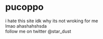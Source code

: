 # pucoppo
i hate this site  idk why  its not wroking for me  
lmao  ahashahshsda  
follow me on twitter @star_dust
